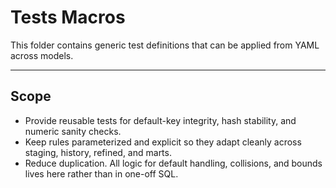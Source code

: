 # Tests Macros

This folder contains generic test definitions that can be applied from YAML across models.

---

## Scope

- Provide reusable tests for default-key integrity, hash stability, and numeric sanity checks.  
- Keep rules parameterized and explicit so they adapt cleanly across staging, history, refined, and marts.  
- Reduce duplication. All logic for default handling, collisions, and bounds lives here rather than in one-off SQL.  
